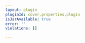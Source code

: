 ```yaml
---
layout: plugin
pluginId: cover.properties.plugin
isJarAvailable: true
error: ''
violations: []

---
```

